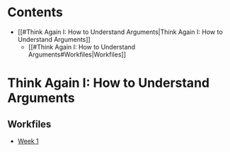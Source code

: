 # Contents
  - [[#Think Again I: How to Understand Arguments|Think Again I: How to Understand Arguments]]
    - [[#Think Again I: How to Understand Arguments#Workfiles|Workfiles]]

# Think Again I: How to Understand Arguments
## Workfiles
 - [Week 1](ua_week_1)
